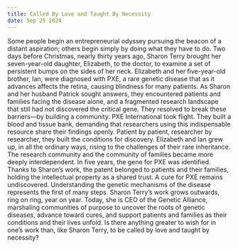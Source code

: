 ```yaml
---
title: Called By Love and Taught By Necessity
date: Sep 25 2024
---
```


Some people begin an entrepreneurial odyssey pursuing the beacon of a distant aspiration; others begin simply by doing what they have to do. Two days before Christmas, nearly thirty years ago, Sharon Terry brought her seven-year-old daughter, Elizabeth, to the doctor, to examine a set of persistent bumps on the sides of her neck. Elizabeth and her five-year-old brother, Ian, were diagnosed with PXE, a rare genetic disease that as it advances affects the retina, causing blindness for many patients. As Sharon and her husband Patrick sought answers, they encountered patients and families facing the disease alone, and a fragmented research landscape that still had not discovered the critical gene. They resolved to break these barriers—by building a community. PXE International took flight. They built a blood and tissue bank, demanding that researchers using this indispensable resource share their findings openly. Patient by patient, researcher by researcher, they built the conditions for discovery. Elizabeth and Ian grew up, in all the ordinary ways, rising to the challenges of their rare inheritance. The research community and the community of families became more deeply interdependent. In five years, the gene for PXE was identified. Thanks to Sharon’s work, the patent belonged to patients and their families, holding the intellectual property as a shared trust. A cure for PXE remains undiscovered. Understanding the genetic mechanisms of the disease represents the first of many steps. Sharon Terry’s work grows outwards, ring on ring, year on year. Today, she is CEO of the Genetic Alliance, marshaling communities of purpose to uncover the roots of genetic diseases, advance toward cures, and support patients and families as their conditions and their lives unfold. Is there anything greater to wish for in one’s work than, like Sharon Terry, to be called by love and taught by necessity?

